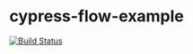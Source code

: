 # cypress-flow-example

[![Build Status](https://travis-ci.com/linzinunes1/cypress-flow-example/)](https://travis-ci.com/linzinunes1/cypress-flow-example/)
